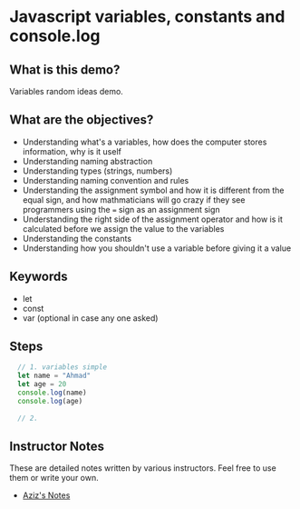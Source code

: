 # Javascript variables, constants and console.log

## What is this demo?

Variables random ideas demo.

## What are the objectives?

- Understanding what's a variables, how does the computer stores information, why is it uself
- Understanding naming abstraction
- Understanding types (strings, numbers)
- Understanding naming convention and rules 
- Understanding the assignment symbol and how it is different from the equal sign, and how mathmaticians will go crazy if they see programmers using the `=` sign as an assignment sign
- Understanding the right side of the assignment operator and how is it calculated before we assign the value to the variables
- Understanding the constants 
- Understanding how you shouldn't use a variable before giving it a value


## Keywords
- let
- const
- var (optional in case any one asked)


## Steps

```js
  // 1. variables simple 
  let name = "Ahmad"
  let age = 20
  console.log(name)
  console.log(age)
  
  // 2. 
```

## Instructor Notes

These are detailed notes written by various instructors. Feel free to use them or write your own.

* [Aziz's Notes](https://github.com/JoinCODED/DEMO-Template/blob/main/aziz.md)
